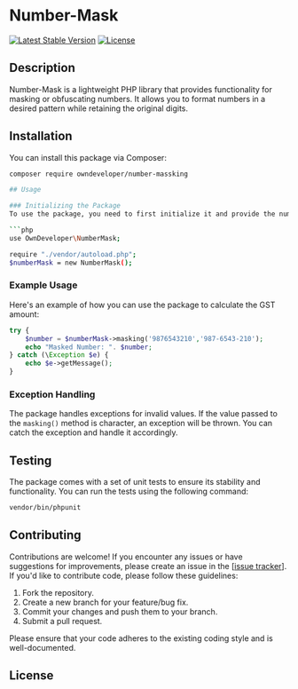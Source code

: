 # Number-Mask

[![Latest Stable Version](https://poser.pugx.org/vijaydass/number-mask/v/stable)](https://packagist.org/packages/vijaydass/number-mask)
[![License](https://poser.pugx.org/vijaydass/number-mask/license)](https://packagist.org/packages/vijaydass/number-mask)

## Description
Number-Mask is a lightweight PHP library that provides functionality for masking or obfuscating numbers. It allows you to format numbers in a desired pattern while retaining the original digits.

## Installation

You can install this package via Composer:

```bash
composer require owndeveloper/number-massking

## Usage

### Initializing the Package
To use the package, you need to first initialize it and provide the number and format:

```php
use OwnDeveloper\NumberMask;

require "./vendor/autoload.php";
$numberMask = new NumberMask();
```

### Example Usage

Here's an example of how you can use the package to calculate the GST amount:

```php
try {
    $number = $numberMask->masking('9876543210','987-6543-210');
    echo "Masked Number: ". $number;
} catch (\Exception $e) {
    echo $e->getMessage();
}
```

### Exception Handling

The package handles exceptions for invalid values. If the value passed to the `masking()` method is character, an exception will be thrown. You can catch the exception and handle it accordingly.

## Testing

The package comes with a set of unit tests to ensure its stability and functionality. You can run the tests using the following command:

```bash
vendor/bin/phpunit
```

## Contributing

Contributions are welcome! If you encounter any issues or have suggestions for improvements, please create an issue in the [[issue tracker](https://github.com/Vijaydass/Number-Mask/issues/new)]. If you'd like to contribute code, please follow these guidelines:

1. Fork the repository.
2. Create a new branch for your feature/bug fix.
3. Commit your changes and push them to your branch.
4. Submit a pull request.

Please ensure that your code adheres to the existing coding style and is well-documented.

## License
